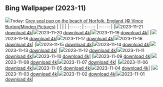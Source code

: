 ## Bing Wallpaper (2023-11)
![](https://global.bing.com/th?id=OHR.HelloSeal_EN-IN4183768158_UHD.jpg&w=1000)Today: [Grey seal pup on the beach of Norfolk, England (© Vince Burton/Minden Pictures)](https://global.bing.com/th?id=OHR.HelloSeal_EN-IN4183768158_UHD.jpg)
|      |      |      |
| :----: | :----: | :----: |
|![](https://global.bing.com/th?id=OHR.HelloSeal_EN-IN4183768158_UHD.jpg&pid=hp&w=384&h=216&rs=1&c=4)2023-11-21 [download 4k](https://global.bing.com/th?id=OHR.HelloSeal_EN-IN4183768158_UHD.jpg)|![](https://global.bing.com/th?id=OHR.ChapmanAdventure_EN-IN7844405204_UHD.jpg&pid=hp&w=384&h=216&rs=1&c=4)2023-11-20 [download 4k](https://global.bing.com/th?id=OHR.ChapmanAdventure_EN-IN7844405204_UHD.jpg)|![](https://global.bing.com/th?id=OHR.FrozenBog_EN-IN7475675289_UHD.jpg&pid=hp&w=384&h=216&rs=1&c=4)2023-11-19 [download 4k](https://global.bing.com/th?id=OHR.FrozenBog_EN-IN7475675289_UHD.jpg)|
|![](https://global.bing.com/th?id=OHR.MilsePolarBear_EN-IN7189578814_UHD.jpg&pid=hp&w=384&h=216&rs=1&c=4)2023-11-18 [download 4k](https://global.bing.com/th?id=OHR.MilsePolarBear_EN-IN7189578814_UHD.jpg)|![](https://global.bing.com/th?id=OHR.BadRiver_EN-IN6923977079_UHD.jpg&pid=hp&w=384&h=216&rs=1&c=4)2023-11-17 [download 4k](https://global.bing.com/th?id=OHR.BadRiver_EN-IN6923977079_UHD.jpg)|![](https://global.bing.com/th?id=OHR.AthensAcropolis_EN-IN8777145681_UHD.jpg&pid=hp&w=384&h=216&rs=1&c=4)2023-11-16 [download 4k](https://global.bing.com/th?id=OHR.AthensAcropolis_EN-IN8777145681_UHD.jpg)|
|![](https://global.bing.com/th?id=OHR.SarekSweden_EN-IN7855309324_UHD.jpg&pid=hp&w=384&h=216&rs=1&c=4)2023-11-15 [download 4k](https://global.bing.com/th?id=OHR.SarekSweden_EN-IN7855309324_UHD.jpg)|![](https://global.bing.com/th?id=OHR.RussellLupines_EN-IN1879361282_UHD.jpg&pid=hp&w=384&h=216&rs=1&c=4)2023-11-14 [download 4k](https://global.bing.com/th?id=OHR.RussellLupines_EN-IN1879361282_UHD.jpg)|![](https://global.bing.com/th?id=OHR.OliveOrchard_EN-IN6860940446_UHD.jpg&pid=hp&w=384&h=216&rs=1&c=4)2023-11-13 [download 4k](https://global.bing.com/th?id=OHR.OliveOrchard_EN-IN6860940446_UHD.jpg)|
|![](https://global.bing.com/th?id=OHR.DiwaliAyodhya_EN-IN0905381665_UHD.jpg&pid=hp&w=384&h=216&rs=1&c=4)2023-11-12 [download 4k](https://global.bing.com/th?id=OHR.DiwaliAyodhya_EN-IN0905381665_UHD.jpg)|![](https://global.bing.com/th?id=OHR.FishingNetsKochi_EN-IN7237495596_UHD.jpg&pid=hp&w=384&h=216&rs=1&c=4)2023-11-11 [download 4k](https://global.bing.com/th?id=OHR.FishingNetsKochi_EN-IN7237495596_UHD.jpg)|![](https://global.bing.com/th?id=OHR.BadlandsSunrise_EN-IN3577388637_UHD.jpg&pid=hp&w=384&h=216&rs=1&c=4)2023-11-10 [download 4k](https://global.bing.com/th?id=OHR.BadlandsSunrise_EN-IN3577388637_UHD.jpg)|
|![](https://global.bing.com/th?id=OHR.NorwayBirch_EN-IN3209177079_UHD.jpg&pid=hp&w=384&h=216&rs=1&c=4)2023-11-09 [download 4k](https://global.bing.com/th?id=OHR.NorwayBirch_EN-IN3209177079_UHD.jpg)|![](https://global.bing.com/th?id=OHR.ManateeMama_EN-IN2707543582_UHD.jpg&pid=hp&w=384&h=216&rs=1&c=4)2023-11-08 [download 4k](https://global.bing.com/th?id=OHR.ManateeMama_EN-IN2707543582_UHD.jpg)|![](https://global.bing.com/th?id=OHR.KirkilaiTower_EN-IN6989463943_UHD.jpg&pid=hp&w=384&h=216&rs=1&c=4)2023-11-07 [download 4k](https://global.bing.com/th?id=OHR.KirkilaiTower_EN-IN6989463943_UHD.jpg)|
|![](https://global.bing.com/th?id=OHR.LagoPehoe_EN-IN2054677238_UHD.jpg&pid=hp&w=384&h=216&rs=1&c=4)2023-11-06 [download 4k](https://global.bing.com/th?id=OHR.LagoPehoe_EN-IN2054677238_UHD.jpg)|![](https://global.bing.com/th?id=OHR.SilencioSpain_EN-IN1715167974_UHD.jpg&pid=hp&w=384&h=216&rs=1&c=4)2023-11-05 [download 4k](https://global.bing.com/th?id=OHR.SilencioSpain_EN-IN1715167974_UHD.jpg)|![](https://global.bing.com/th?id=OHR.BisonSnow_EN-IN1261455789_UHD.jpg&pid=hp&w=384&h=216&rs=1&c=4)2023-11-04 [download 4k](https://global.bing.com/th?id=OHR.BisonSnow_EN-IN1261455789_UHD.jpg)|
|![](https://global.bing.com/th?id=OHR.SeaNettles_EN-IN0921605291_UHD.jpg&pid=hp&w=384&h=216&rs=1&c=4)2023-11-03 [download 4k](https://global.bing.com/th?id=OHR.SeaNettles_EN-IN0921605291_UHD.jpg)|![](https://global.bing.com/th?id=OHR.DeathValleySalt_EN-IN7646082145_UHD.jpg&pid=hp&w=384&h=216&rs=1&c=4)2023-11-02 [download 4k](https://global.bing.com/th?id=OHR.DeathValleySalt_EN-IN7646082145_UHD.jpg)|![](https://global.bing.com/th?id=OHR.HautBarr_EN-IN3887832280_UHD.jpg&pid=hp&w=384&h=216&rs=1&c=4)2023-11-01 [download 4k](https://global.bing.com/th?id=OHR.HautBarr_EN-IN3887832280_UHD.jpg)|

